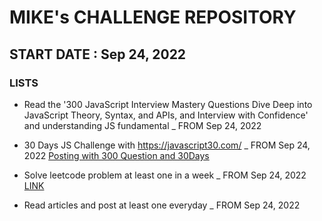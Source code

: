 # MIKE's CHALLENGE REPOSITORY

## START DATE : Sep 24, 2022
### LISTS
* Read the '300 JavaScript Interview Mastery Questions Dive Deep into JavaScript Theory, Syntax, and APIs, and Interview with Confidence' and understanding JS fundamental _ FROM Sep 24, 2022
* 30 Days JS Challenge with https://javascript30.com/ _ FROM Sep 24, 2022
<a href="https://github.com/mikyYun/challenges">Posting with 300 Question and 30Days</a>

* Solve leetcode problem at least one in a week _ FROM Sep 24, 2022 <a href="https://github.com/mikyYun/review">LINK</a>
* Read articles and post at least one everyday _ FROM Sep 24, 2022 